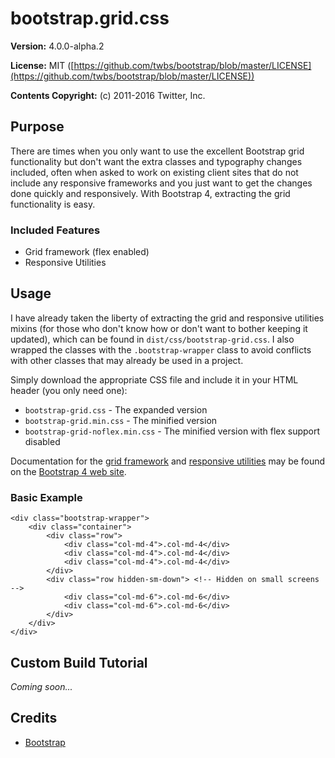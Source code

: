 # bootstrap.grid.css

**Version:** 4.0.0-alpha.2

**License:** MIT ([https://github.com/twbs/bootstrap/blob/master/LICENSE](https://github.com/twbs/bootstrap/blob/master/LICENSE))

**Contents Copyright:** (c) 2011-2016 Twitter, Inc.

## Purpose

There are times when you only want to use the excellent Bootstrap grid functionality but don't want the extra classes and typography changes included, often when asked to work on existing client sites that do not include any responsive frameworks and you just want to get the changes done quickly and responsively. With Bootstrap 4, extracting the grid functionality is easy.

### Included Features

* Grid framework (flex enabled)
* Responsive Utilities

## Usage

I have already taken the liberty of extracting the grid and responsive utilities mixins (for those who don't know how or don't want to bother keeping it updated), which can be found in `dist/css/bootstrap-grid.css`. I also wrapped the classes with the `.bootstrap-wrapper` class to avoid conflicts with other classes that may already be used in a project.

Simply download the appropriate CSS file and include it in your HTML header (you only need one):
* `bootstrap-grid.css` - The expanded version
* `bootstrap-grid.min.css` - The minified version
* `bootstrap-grid-noflex.min.css` - The minified version with flex support disabled

Documentation for the [grid framework](http://v4-alpha.getbootstrap.com/layout/grid/) and [responsive utilities](http://v4-alpha.getbootstrap.com/layout/responsive-utilities/) may be found on the [Bootstrap 4 web site](http://v4-alpha.getbootstrap.com/).

### Basic Example

	<div class="bootstrap-wrapper">
		<div class="container">
			<div class="row">
				<div class="col-md-4">.col-md-4</div>
				<div class="col-md-4">.col-md-4</div>
				<div class="col-md-4">.col-md-4</div>
			</div>
			<div class="row hidden-sm-down"> <!-- Hidden on small screens -->
				<div class="col-md-6">.col-md-6</div>
				<div class="col-md-6">.col-md-6</div>
			</div>
		</div>
	</div>

## Custom Build Tutorial

*Coming soon...*

## Credits

* [Bootstrap](http://getbootstrap.com)
